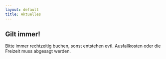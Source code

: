```yaml
---
layout: default
title: Aktuelles
---
```


## Gilt immer!

Bitte immer rechtzeitig buchen, sonst entstehen evtl.
Ausfallkosten oder die Freizeit muss abgesagt werden.
